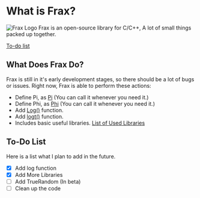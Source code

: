 # What is Frax?
![Frax Logo](https://daei.ultrabs.cf/image/2.png "Frax Logo")
Frax is an open-source library for C/C++, A lot of small things packed up together.

[To-do list](https://github.com/mohsenemx/frax#to-do-list)
## What Does Frax Do?
Frax is still in it's early development stages, so there should be a lot of bugs or issues.
Right now, Frax is able to perform these actions:
* Define Pi, as [Pi](https://github.com/mohsenemx/frax/wiki/Pi) (You can call it whenever you need it.)
* Define Phi, as [Phi](https://github.com/mohsenemx/frax/wiki/Phi) (You can call it whenever you need it.)
* Add [Log()](https://github.com/mohsenemx/frax/wiki/Log()-Function) function.
* Add [logt()](https://github.com/mohsenemx/frax/wiki/Logt()-Function) function.
* Includes basic useful libraries. [List of Used Libraries]()

## To-Do List
Here is a list what I plan to add in the future.

- [x] Add log function
- [x] Add More Libraries
- [ ] Add TrueRandom (In beta)
- [ ] Clean up the code